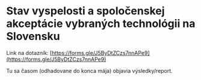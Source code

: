 # Stav vyspelosti a spoločenskej akceptácie vybraných technológii na Slovensku

Link na dotazník: [https://forms.gle/J5ByDtZCzs7nnAPe9](https://forms.gle/J5ByDtZCzs7nnAPe9)

Tu sa časom (odhadovane do konca mája) objavia výsledky/report.

